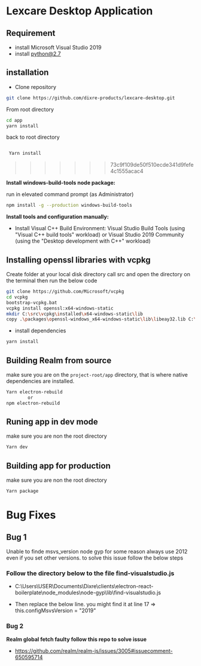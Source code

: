 
# Lexcare Desktop Application

## Requirement

- install Microsoft Visual Studio 2019
- install python@2.7


## installation
- Clone repository

```bash
git clone https://github.com/dixre-products/lexcare-desktop.git
```

From root directory

```bash
cd app 
yarn install
```
back to root directory 

```bash

 Yarn install

```
>>>>>>> 73c9f109de50f510ecde341d9fefe4c1555acac4

**Install windows-build-tools node package:**

run in elevated command prompt (as Administrator)

```bash
npm install -g --production windows-build-tools
```

**Install tools and configuration manually:**
- Install Visual C++ Build Environment: Visual Studio Build Tools (using "Visual C++ build tools" workload) or Visual Studio 2019 Community (using the "Desktop development with C++" workload)


## Installing openssl libraries with vcpkg

Create folder at your local disk directory call src and open the directory on the terminal then run the below code

```bash
git clone https://github.com/Microsoft/vcpkg
cd vcpkg
bootstrap-vcpkg.bat
vcpkg install openssl:x64-windows-static
mkdir C:\src\vcpkg\installed\x64-windows-static\lib
copy .\packages\openssl-windows_x64-windows-static\lib\libeay32.lib C:\src\vcpkg\installed\x64-windows-static\lib\
```

- install dependencies

```bash
yarn install

```

## Building Realm from source

make sure you are on the `project-root/app` directory, that is where native dependencies are installed.

```bash
Yarn electron-rebuild 
        or 
npm electron-rebuild
```

## Runing app in dev mode
make sure you are non the root directory
```bash
Yarn dev
```

## Building app for production
make sure you are non the root directory
```bash
Yarn package
```


# Bug Fixes
 
## Bug 1 

Unable to finde msvs_version node gyp for some reason always use 2012 even if you set other versions. to  solve this issue follow  the below steps

 ### Follow the directory below to the file  find-visualstudio.js

- C:\Users\USER\Documents\Dixre\clients\electron-react-boilerplate\node_modules\node-gyp\lib\find-visualstudio.js

- Then replace the below line. you might find it at line 17 => this.configMsvsVersion = "2019"




### Bug 2

**Realm global fetch faulty follow this repo to solve issue**

- https://github.com/realm/realm-js/issues/3005#issuecomment-650595714

